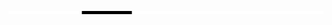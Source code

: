 <p align="center">

  <!-- <img src ="https://github-readme-stats.vercel.app/api?username=nx2k3&show_icons=true&count_private=true&hide_border=true&hide=issues,contribs&bg_color=00000000&text_color=ffff">
  <img src ="https://github-readme-stats.vercel.app/api/top-langs/?username=nx2k3&layout=compact&hide_border=true&text_color=ffff&bg_color=00000000&langs_count=5&hide=jupyter%20notebook,tex,css,php"> -->

<svg width="1000" height="10" xmlns="http://www.w3.org2000/svg">
  <rect x="0" y="0" width="1000" height="20"fill="#ffffff"/>
  <rect x="0" y="0" width="80" height="20" fill="#000000">
    <animateMotion path="M 0 0 H 920 Z" dur="1s"repeatCount="indefinite" />
  </rect>
</svg>
  
</p>